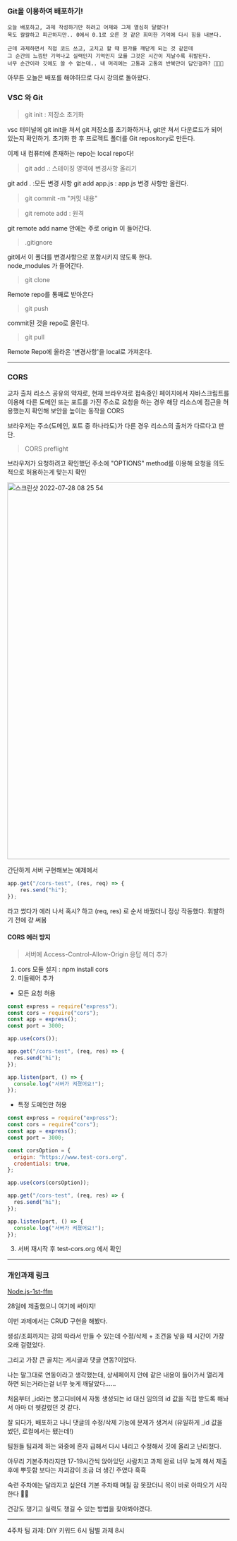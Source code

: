 ### Git을 이용하여 배포하기!

```
오늘 배포하고, 과제 작성하기만 하려고 어제와 그제 열심히 달렸다! 
목도 칼칼하고 피곤하지만.. 0에서 0.1로 오른 것 같은 희미한 기억에 다시 힘을 내본다.

근데 과제하면서 직접 코드 쓰고, 고치고 할 때 뭔가를 깨닫게 되는 것 같은데
그 순간의 느낌만 기억나고 실력인지 기억인지 모를 그것은 시간이 지날수록 휘발된다.
너무 순간이라 깃에도 쓸 수 없는데.. 내 머리에는 고통과 고통의 반복만이 답인걸까? 🥺🥺🥺
```

아무튼 오늘은 배포를 해야하므로 다시 강의로 돌아왔다. 

### VSC 와 Git

> git init : 저장소 초기화

vsc 터미널에 git init을 쳐서 git 저장소를 초기화하거나, git만 쳐서 다운로드가 되어 있는지 확인하기.
초기화 한 후 프로젝트 폴더를 Git repository로 만든다.

이제 내 컴퓨터에 존재하는 repo는 local repo다!

> git add .: 스테이징 영역에 변경사항 올리기

  git add . :모든 변경 사항
  git add app.js : app.js 변경 사항만 올린다. 

> git commit -m "커밋 내용"

> git remote add : 원격
  
  git remote add <name> <url> name 안에는 주로 origin 이 들어간다.

> .gitignore
  
  git에서 이 폴더를 변경사항으로 포함시키지 않도록 한다.  
  node_modules 가 들어간다.
  
> git clone
  
  Remote repo를 통째로 받아온다
  
> git push
  
  commit된 것을 repo로 올린다.
  
> git pull
  
  Remote Repo에 올라온 '변경사항'을 local로 가져온다.
 
  
---
  
### CORS
  
교차 출처 리소스 공유의 약자로,
현재 브라우저로 접속중인 페이지에서 자바스크립트를 이용해 다른 도메인 또는 포트를 가진 주소로 요청을 하는 경우
해당 리소스에 접근을 허용했는지 확인해 보안을 높이는 동작을 CORS
  
브라우저는 주소(도메인, 포트 중 하나라도)가 다른 경우 리소스의 출처가 다르다고 판단. 
 
> CORS preflight 
  
  브라우저가 요청하려고 확인했던 주소에 "OPTIONS" method를 이용해 요청을 의도적으로 허용하는게 맞는지 확인 
  
<img width="855" alt="스크린샷 2022-07-28 08 25 54" src="https://user-images.githubusercontent.com/92393851/181435580-123a6314-1be5-47a4-8bdb-eb687ec81f79.png">

간단하게 서버 구현해보는 예제에서 
```javascript
app.get("/cors-test", (res, req) => {
    res.send("hi");
});
```
라고 썼다가 에러 나서 혹시? 하고 (req, res) 로 순서 바꿨더니 정상 작동했다. 
휘발하기 전에 걍 써봄

#### CORS 에러 방지
> 서버에 Access-Control-Allow-Origin 응답 헤더 추가

1) cors 모듈 설지 : npm install cors
2) 미들웨어 추가 
  - 모든 요청 허용
  ```javascript
  const express = require("express");
  const cors = require("cors");
  const app = express();
  const port = 3000;

  app.use(cors());

  app.get("/cors-test", (req, res) => {
    res.send("hi");
  });

  app.listen(port, () => {
    console.log("서버가 켜졌어요!");
  });
  ```

  - 특정 도메인만 허용
  ```javascript
  const express = require("express");
  const cors = require("cors");
  const app = express();
  const port = 3000;

  const corsOption = {
    origin: "https://www.test-cors.org",
    credentials: true,
  };

  app.use(cors(corsOption));

  app.get("/cors-test", (req, res) => {
    res.send("hi");
  });

  app.listen(port, () => {
    console.log("서버가 켜졌어요!");
  });
  ```
  
3) 서버 재시작 후 test-cors.org 에서 확인

---

### 개인과제 링크
  
[Node.js-1st-ffm](https://github.com/Minsun91/Node.js-1st-ffm.git)

28일에 제출했으니 여기에 써야지!
  
이번 과제에서는 CRUD 구현을 해봤다.

생성/조회까지는 강의 따라서 만들 수 있는데 수정/삭제 + 조건을 넣을 때 시간이 가장 오래 걸렸었다. 

  
그리고 가장 큰 골치는 게시글과 댓글 연동?이었다.

나는 말그대로 연동이라고 생각했는데, 상세페이지 안에 같은 내용이 들어가서 열리게 하면 되는거라는걸 너무 늦게 깨달았다......

처음부터 _id라는 몽고디비에서 자동 생성되는 id 대신 임의의 id 값을 직접 받도록 해놔서 아마 더 헷갈렸던 것 같다.

잘 되다가, 배포하고 나니 댓글의 수정/삭제 기능에 문제가 생겨서 (유일하게 _id 값을 썼던, 로컬에서는 됐는데!) 

팀원들 팀과제 하는 와중에 혼자 급해서 다시 내리고 수정해서 깃에 올리고 난리쳤다. 

아무리 기본주차라지만 17-19시간씩 앉아있던 사람치고 과제 완료 너무 늦게 해서 제출 후에 뿌듯함 보다는 자괴감이 조금 더 생긴 주였다 흑흑

  
숙련 주차에는 달라지고 싶은데 기본 주차때 며칠 잠 못잤더니 목이 바로 아파오기 시작한다 😵‍💫

건강도 챙기고 실력도 챙길 수 있는 방법을 찾아봐야겠다. 
  
---
  
  
4주차 팀 과제: DIY 키워드 6시 팀별 과제 8시
